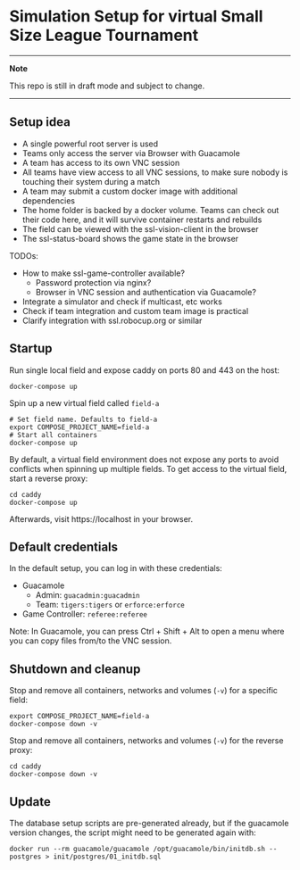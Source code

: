 # Simulation Setup for virtual Small Size League Tournament

---
**Note**

This repo is still in draft mode and subject to change.

---

## Setup idea
 * A single powerful root server is used
 * Teams only access the server via Browser with Guacamole
 * A team has access to its own VNC session
 * All teams have view access to all VNC sessions, to make sure nobody is touching their system during a match
 * A team may submit a custom docker image with additional dependencies
 * The home folder is backed by a docker volume. Teams can check out their code here, and it will survive container restarts and rebuilds
 * The field can be viewed with the ssl-vision-client in the browser
 * The ssl-status-board shows the game state in the browser

TODOs:
 * How to make ssl-game-controller available?
   * Password protection via nginx?
   * Browser in VNC session and authentication via Guacamole?
 * Integrate a simulator and check if multicast, etc works
 * Check if team integration and custom team image is practical
 * Clarify integration with ssl.robocup.org or similar

## Startup

Run single local field and expose caddy on ports 80 and 443 on the host:
```shell
docker-compose up
```

Spin up a new virtual field called `field-a`
```shell
# Set field name. Defaults to field-a
export COMPOSE_PROJECT_NAME=field-a
# Start all containers
docker-compose up
```
By default, a virtual field environment does not expose any ports to avoid conflicts when spinning up multiple fields.
To get access to the virtual field, start a reverse proxy:
```shell
cd caddy
docker-compose up
```
Afterwards, visit https://localhost in your browser.

## Default credentials
In the default setup, you can log in with these credentials:
 * Guacamole
   * Admin: `guacadmin:guacadmin`
   * Team: `tigers:tigers` or `erforce:erforce`
 * Game Controller: `referee:referee`

Note: In Guacamole, you can press Ctrl + Shift + Alt to open a menu where you can copy files from/to the VNC session.

## Shutdown and cleanup

Stop and remove all containers, networks and volumes (`-v`) for a specific field:
```shell
export COMPOSE_PROJECT_NAME=field-a
docker-compose down -v
```

Stop and remove all containers, networks and volumes (`-v`) for the reverse proxy:
```shell
cd caddy
docker-compose down -v
```

## Update

The database setup scripts are pre-generated already, but if
the guacamole version changes, the script might need to be generated again with:
```shell
docker run --rm guacamole/guacamole /opt/guacamole/bin/initdb.sh --postgres > init/postgres/01_initdb.sql
```

